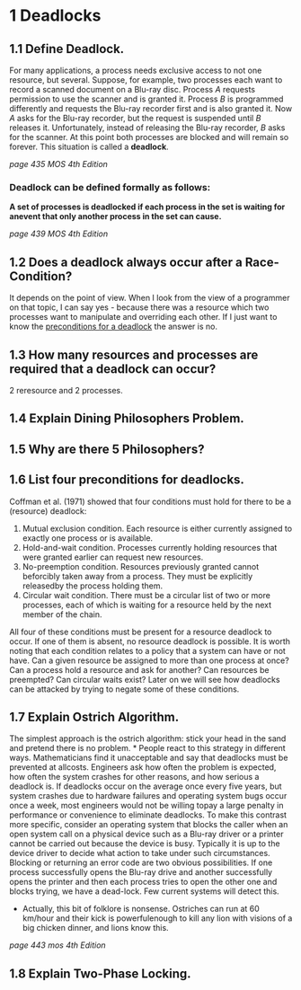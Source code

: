 # 1 Deadlocks

## 1.1 Define Deadlock.
For many applications, a process needs exclusive access to not one resource, but several. Suppose, for example, two processes each want to record a scanned document on a Blu-ray disc. Process *A* requests permission to use the scanner and is granted it. Process *B* is programmed differently and requests the Blu-ray recorder first and is also granted it. Now *A* asks for the Blu-ray recorder, but the request is suspended until *B* releases it.  Unfortunately, instead of releasing the Blu-ray recorder, *B* asks for the scanner.  At this point both processes are blocked and will remain so forever.  This situation is called a **deadlock**.

*page 435 MOS 4th Edition*

### Deadlock can be defined formally as follows:
**A  set  of  processes  is  deadlocked  if  each  process  in  the  set  is  waiting  for  anevent that only another process in the set can cause.**

*page 439 MOS 4th Edition*
## 1.2 Does a deadlock always occur after a Race-Condition?
It depends on the point of view. When I look from the view of a programmer on that topic, I can say yes - because there was a resource which two processes want to manipulate and overriding each other. If I just want to know the [preconditions for a deadlock](https://github.com/ich-bin-du/OperatingSystem/tree/master/08_deadlocks#deadlock-can-be-defined-formally-as-follows) the answer is no. 

## 1.3 How many resources and processes are required that a deadlock can occur?
2 reresource and 2 processes. 

## 1.4 Explain Dining Philosophers Problem.

## 1.5 Why are there 5 Philosophers?

## 1.6 List four preconditions for deadlocks.
Coffman et al. (1971) showed that four conditions must hold for there to be a (resource) deadlock:
1. Mutual exclusion condition.  Each resource is either currently assigned to exactly one process or is available.
2. Hold-and-wait  condition.  Processes  currently  holding  resources  that were granted earlier can request new resources.
3. No-preemption  condition.   Resources  previously  granted  cannot  beforcibly taken away from a process.  They must be explicitly releasedby the process holding them.
4. Circular wait condition.  There must be a circular list of two or more processes, each of which is waiting  for a resource held by the next member of the chain. 

All four of these conditions must be present for a resource deadlock to occur.  If one of them is absent, no resource deadlock is possible. It is worth noting that each condition relates to a policy that a system can have or not have. Can a given resource be assigned to more than one process at once? Can a process hold a resource and ask for another?  Can resources be preempted? Can  circular  waits  exist? Later on we will see how deadlocks can be attacked by trying to negate some of these conditions.

## 1.7 Explain Ostrich Algorithm.
The simplest approach is the ostrich algorithm: stick your head in the sand and pretend there is no problem. * People react to this strategy in different ways.  Mathematicians find it unacceptable and say that deadlocks must be prevented at allcosts. Engineers ask how often the problem is expected, how often the system crashes for other reasons, and how serious a deadlock is. If deadlocks occur on the average once every five years, but system crashes due to hardware failures and operating system bugs  occur once a week, most engineers would not be willing topay a large penalty in performance or convenience to eliminate deadlocks. To make this contrast more specific, consider an operating system that blocks the caller when an open system call on a physical device such as a Blu-ray driver or a printer cannot be carried out because the device is busy. Typically it is up  to the device driver to decide what action to take under such circumstances.  Blocking or returning an error code are two obvious possibilities. If one process successfully opens the Blu-ray drive and another successfully opens the printer and then each process tries to open the other one and blocks trying, we have a dead-lock. Few current systems will detect this.

* Actually, this bit of folklore is nonsense. Ostriches can run at 60 km/hour and their kick is powerfulenough to kill any lion with visions of a big chicken dinner, and lions know this.

*page 443 mos 4th Edition*


## 1.8 Explain Two-Phase Locking.
